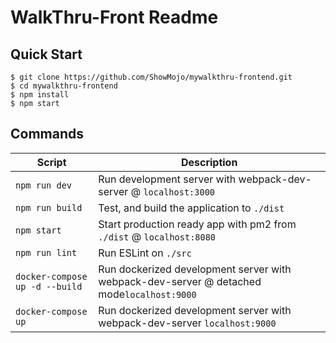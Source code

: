 
# WalkThru-Front Readme

Quick Start
-----------

```shell
$ git clone https://github.com/ShowMojo/mywalkthru-frontend.git
$ cd mywalkthru-frontend
$ npm install
$ npm start
```

Commands
--------

|Script|Description|
|---|---|
|`npm run dev`| Run development server with webpack-dev-server @ `localhost:3000`|
|`npm run build`| Test, and build the application to `./dist`|
|`npm start`| Start production ready app with pm2 from `./dist` @ `localhost:8080`|
|`npm run lint`| Run ESLint on `./src`|
|`docker-compose up -d --build`| Run dockerized development server with webpack-dev-server @ detached mode`localhost:9000`|
|`docker-compose up`| Run dockerized development server with webpack-dev-server `localhost:9000`|
